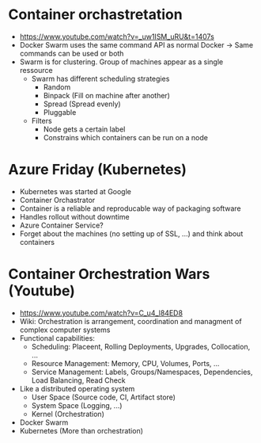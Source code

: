 # Container orchastretation

- https://www.youtube.com/watch?v=_uw1ISM_uRU&t=1407s
- Docker Swarm uses the same command API as normal Docker -> Same commands can be used or both
- Swarm is for clustering. Group of machines appear as a single ressource
  - Swarm has different scheduling strategies
    - Random
    - Binpack (Fill on machine after another)
    - Spread (Spread evenly)
    - Pluggable
  - Filters
    - Node gets a certain label
    - Constrains which containers can be run on a node
  

# Azure Friday (Kubernetes)

- Kubernetes was started at Google
- Container Orchastrator
- Container is a reliable and reproducable way of packaging software
- Handles rollout without downtime
- Azure Container Service?
- Forget about the machines (no setting up of SSL, ...) and think about containers

# Container Orchestration Wars (Youtube)

- https://www.youtube.com/watch?v=C_u4_l84ED8
- Wiki: Orchestration is arrangement, coordination and managment of complex computer systems
- Functional capabilities:
  - Scheduling: Placeent, Rolling Deployments, Upgrades, Collocation, ...
  - Resource Management: Memory, CPU, Volumes, Ports, ...
  - Service Management: Labels, Groups/Namespaces, Dependencies, Load Balancing, Read Check
- Like a distributed operating system
  - User Space (Source code, CI, Artifact store)
  - System Space (Logging, ...)
  - Kernel (Orchestration)
- Docker Swarm
- Kubernetes (More than orchestration)
